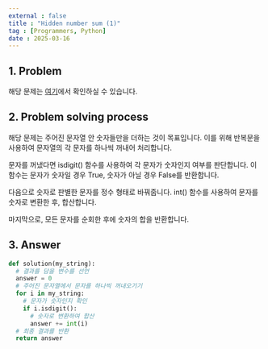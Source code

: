 ```yaml
---
external : false
title : "Hidden number sum (1)"
tag : [Programmers, Python]
date : 2025-03-16
---
```


## 1. Problem

해당 문제는 [여기](https://school.programmers.co.kr/learn/courses/30/lessons/120851)에서 확인하실 수 있습니다.

## 2. Problem solving process

해당 문제는 주어진 문자열 안 숫자들만을 더하는 것이 목표입니다. 이를 위해 반복문을 사용하여 문자열의 각 문자를 하나씩 꺼내어 처리합니다.

문자를 꺼냈다면 isdigit() 함수를 사용하여 각 문자가 숫자인지 여부를 판단합니다. 이 함수는 문자가 숫자일 경우 True, 숫자가 아닐 경우 False를 반환합니다.

다음으로 숫자로 판별한 문자를 정수 형태로 바꿔줍니다. int() 함수를 사용하여 문자를 숫자로 변환한 후, 합산합니다.

마지막으로, 모든 문자를 순회한 후에 숫자의 합을 반환합니다.

## 3. Answer

```python
def solution(my_string):
  # 결과를 담을 변수를 선언
  answer = 0
  # 주어진 문자열에서 문자를 하나씩 꺼내오기기
  for i in my_string:
    # 문자가 숫자인지 확인
    if i.isdigit():
      # 숫자로 변환하여 합산
      answer += int(i)
  # 최종 결과를 반환
  return answer
```
